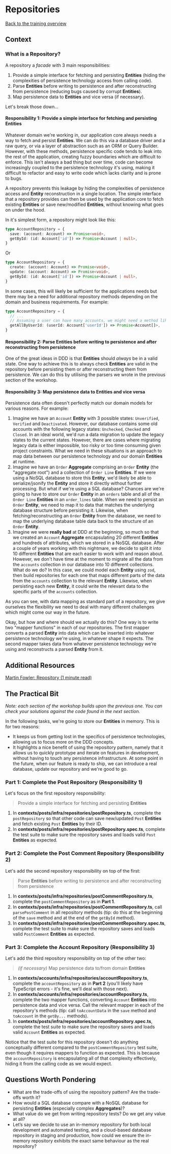# Repositories

[Back to the training overview](https://github.com/PensionBee/ddd-workshop#ddd-workshop-overview)

## Context

### What is a Repository?

A repository a *facade* with 3 main responsibilities:

1. Provide a simple interface for fetching and persisting **Entities** (hiding the complexities of persistence technology access from calling code).
2. Parse **Entities** before writing to persistence and after reconstructing from persistence (reducing bugs caused by corrupt **Entities**).
3. Map persistence data to **Entities** and vice versa (if necessary).

Let's break those down...

#### Responsibility 1: Provide a simple interface for fetching and persisting **Entities**

Whatever domain we're working in, our application core always needs a way to fetch and persist **Entities**. We can do this via a database driver and a raw query, or via a layer of abstraction such as an ORM or Query Builder. However, with these methods, persistence specific code tends to leak into the rest of the application, creating fuzzy boundaries which are difficult to enforce. This isn't always a bad thing but over time, code can become increasingly coupled to the persistence technology it's using, making it difficult to refactor and easy to write  code which lacks clarity and is prone to bugs.

A repository prevents this leakage by hiding the complexities of persistence access and **Entity** reconstruction in a single location. The simple interface that a repository provides can then be used by the application core to fetch existing **Entities** or save new/modified **Entities**, without knowing what goes on under the hood.

In it's simplest form, a repository might look like this:

```ts
type AccountRepository = {
  save: (account: Account) => Promise<void>,
  getById: (id: Account['id']) => Promise<Account | null>,
}
```

Or

```ts
type AccountRepository = {
  create: (account: Account) => Promise<void>,
  update: (account: Account) => Promise<void>,
  getById: (id: Account['id']) => Promise<Account | null>,
}
```

In some cases, this will likely be sufficient for the applications needs but there may be a need for additional repository methods depending on the domain and business requirements. For example:

```ts
type AccountRepository = {
  // ...
  // Assuming a user can have many accounts, we might need a method like this...
  getAllByUserId: (userId: Account['userId']) => Promise<Account[]>,
}
```

#### Responsibility 2: Parse **Entities** before writing to persistence and after reconstructing from persistence

One of the great ideas in DDD is that **Entities** should *always* be in a valid state. One way to achieve this is to always check **Entities** are valid in the repository before persisting them or after reconstructing them from persistence. We can do this by utilising the parsers we wrote in the previous section of the workshop.

#### Responsibility 3: Map persistence data to **Entities** and vice versa

Persistence data often doesn't perfectly match our domain models for various reasons. For example:

1. Imagine we have an `Account` **Entity** with 3 possible states: `Unverified`, `Verified` and `Deactivated`. However, our database contains some old accounts with the following legacy states: `Unchecked`, `Checked` and `Closed`. In an ideal world, we'd run a data migration to update the legacy states to the current states. However, there are cases where migrating legacy data is either impossible, too risky or too time consuming given project constraints. What we need in these situations is an approach to map data between our persistence technology and our domain **Entities** at runtime.
2. Imagine we have an `Order` **Aggregate** comprising an `Order` **Entity** (the "aggregate root") and a collection of `Order Line` **Entities**. If we were using a NoSQL database to store this **Entity**, we'd likely be able to serialize/jsonify the **Entity** and store it directly without further processing. But what if we're using a SQL database? Chances are we're going to have to store our `Order` **Entity** in an `orders` table and all of the `Order Line` **Entities** in an `order_lines` table. When we need to persist an `Order` **Entity**, we need to map it to data that matches the underlying database structure before persisting it. Likewise, when fetching/reconstructing an `Order` **Entity** from the database, we need to map the underlying database table data back to the structure of an `Order` **Entity**.
3. Imagine we were **really bad** at DDD at the beginning, so much so that we created an `Account` **Aggregate** encapsulating 20 different **Entities** and hundreds of attributes, which we stored in a NoSQL database. After a couple of years working with this nightmare, we decide to split it into 10 different **Entities** that are each easier to work with and reason about. However, we don't have time at the moment to migrate all the data from the `accounts` collection in our database into 10 different collections. What do we do? In this case, we could model each **Entity** using `zod`, then build repositories for each one that maps different parts of the data from the `accounts` collection to the relevant **Entity**. Likewise, when persisting each new **Entity**, it could write the relevant data to the specific parts of the `accounts`  collection.

As you can see, with data mapping as standard part of a repository, we give ourselves the flexibility we need to deal with many different challenges which might come our way in the future.

Okay, but how and where should we actually do this? One way is to write two "mapper functions" in each of our repositories. The first mapper converts a parsed **Entity** into data which can be inserted into whatever persistence technology we're using, in whatever shape it expects. The second mapper takes data from whatever persistence technology we're using and reconstructs a parsed **Entity** from it.

## Additional Resources

[Martin Fowler: Repository (1 minute read)](https://martinfowler.com/eaaCatalog/repository.html)

## The Practical Bit

*Note: each section of the workshop builds upon the previous one. You can check your solutions against the code found in the next section.*

In the following tasks, we're going to store our **Entities** in memory. This is for two reasons:

- It keeps us from getting lost in the specifics of persistence technologies, allowing us to focus more on the DDD concepts.
- It highlights a nice benefit of using the repository pattern, namely that it allows us to quickly prototype and iterate on features in development, without having to touch any persistence infrastructure. At some point in the future, when our feature is ready to ship, we can introduce a real database, update our repository and we're good to go.

### Part 1: Complete the Post Repository (Responsibility 1)

Let's focus on the first repository responsibility:

> Provide a simple interface for fetching and persisting **Entities**

1. In **contexts/posts/infra/repositories/postRepository.ts**, complete the `postRepository` so that other code can save new/updated `Post` **Entities** and fetch existing `Post` **Entities** by their ID.
2. In **contexts/posts/infra/repositories/postRepository.spec.ts**, complete the test suite to make sure the repository saves and loads valid `Post` **Entities** as expected.

### Part 2: Complete the Post Comment Repository (Responsibility 2)

Let's add the second repository responsibility on top of the first:

> Parse **Entities** before writing to persistence and after reconstructing from persistence

1. In **contexts/posts/infra/repositories/postCommentRepository.ts**, complete the `postCommentRepository` as in **Part 1**.
2. In **contexts/posts/infra/repositories/postCommentRepository.ts**, call `parsePostComment` in all repository methods (tip: do this at the beginning of the `save` method and at the end of the `getById` method).
3. In **contexts/posts/infra/repositories/postCommentRepository.spec.ts**, complete the test suite to make sure the repository saves and loads valid `PostComment` **Entities** as expected.

### Part 3: Complete the Account Repository (Responsibility 3)

Let's add the third repository responsibility on top of the other two:

> *(if necessary)* Map persistence data to/from domain **Entities**

1. In **contexts/accounts/infra/repositories/accountRepository.ts**, complete the `accountRepository` as in **Part 2** (you'll likely have TypeScript errors - it's fine, we'll deal with those next).
2. In **contexts/accounts/infra/repositories/accountRepository.ts**, complete the two mapper functions, converting `Account` **Entities** into persistence data and vice versa. Call the relevant mapper in each of the repository's methods (tip: call `toAccountData` in the `save` method and `toAccount` in the `getBy...` methods).
3. In **contexts/posts/infra/repositories/accountRepository.spec.ts**, complete the test suite to make sure the repository saves and loads valid `Account` **Entities** as expected.

Notice that the test suite for this repository doesn't do anything conceptually different compared to the `postCommentRepository` test suite, even though it requires mappers to function as expected. This is because the `accountRepository` is encapsulating all of that complexity effectively, hiding it from the calling code as we would expect. 

## Questions Worth Pondering

- What are the trade-offs of using the repository pattern? Are the trade-offs worth it?
- How would a SQL database compare with a NoSQL database for persisting **Entities** (especially complex **Aggregates**)?
- What value do we get from writing repository tests? Do we get any value at all?
- Let’s say we decide to use an in-memory repository for both local development and automated testing, and a cloud-based database repository in staging and production, how could we ensure the in-memory repository exhibits the exact same behaviour as the real repository?
